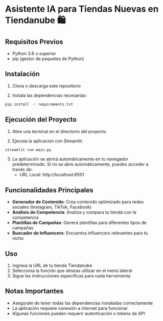 # Asistente IA para Tiendas Nuevas en Tiendanube 🛍️

## Requisitos Previos

- Python 3.8 o superior
- pip (gestor de paquetes de Python)

## Instalación

1. Clona o descarga este repositorio

2. Instala las dependencias necesarias:
```bash
pip install -r requirements.txt
```

## Ejecución del Proyecto

1. Abre una terminal en el directorio del proyecto

2. Ejecuta la aplicación con Streamlit:
```bash
streamlit run main.py
```

3. La aplicación se abrirá automáticamente en tu navegador predeterminado. Si no se abre automáticamente, puedes acceder a través de:
   - URL Local: http://localhost:8501

## Funcionalidades Principales

- **Generador de Contenido**: Crea contenido optimizado para redes sociales (Instagram, TikTok, Facebook)
- **Análisis de Competencia**: Analiza y compara tu tienda con la competencia
- **Plantillas de Campañas**: Genera plantillas para diferentes tipos de campañas
- **Buscador de Influencers**: Encuentra influencers relevantes para tu nicho

## Uso

1. Ingresa la URL de tu tienda Tiendanube
2. Selecciona la función que deseas utilizar en el menú lateral
3. Sigue las instrucciones específicas para cada herramienta

## Notas Importantes

- Asegúrate de tener todas las dependencias instaladas correctamente
- La aplicación requiere conexión a internet para funcionar
- Algunas funciones pueden requerir autenticación o tokens de API